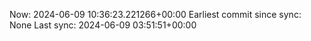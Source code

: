 Now: 2024-06-09 10:36:23.221266+00:00 Earliest commit since sync: None Last sync: 2024-06-09 03:51:51+00:00
